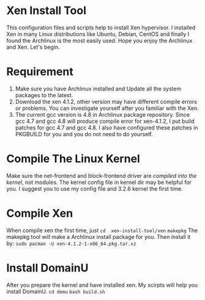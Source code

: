 # Xen Install Tool
This configuration files and scripts help to install Xen hypervisor. I installed Xen in many Linux distributions like Ubuntu, Debian, CentOS and finally I found the Archlinux is the most easily used. Hope you enjoy the Archlinux and Xen. Let's begin.

# Requirement
1. Make sure you have Archlinux installed and Update all the system packages to the latest.
2. Download the xen 4.1.2, other version may have different compile errors or problems. You can investigate yourself after you familiar with the Xen. 
3. The current gcc version is 4.8 in Archlinux package repository. Since gcc 4.7 and gcc 4.8 will produce compile error for xen-4.1.2, I put build patches for gcc 4.7 and gcc 4.8. I also have configured these patches in PKGBUILD for you and you do not need to do yourself.

# Compile The Linux Kernel
Make sure the net-frontend and block-frontend driver are *compiled into the kernel*, not modules.
The kernel config file in kernel dir may be helpful for you. I suggest you to use my config file and 3.2.6 kernel the first time.

# Compile Xen
When compile xen the first time, just
`cd  xen-install-tool/xen`
`makepkg`
The makepkg tool will make a Archlinux install package for you. Then install it by:
`sudo pacman -U xen-4.1.2-1-x86_64.pkg.tar.xz`

# Install DomainU
After you prepare the kernel and have installed xen. My scirpts will help you install DomainU.
`cd domu`
`bash build.sh`

